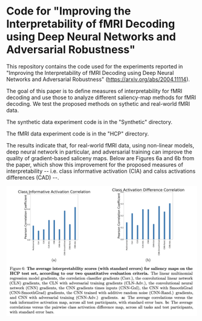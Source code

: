 # Code for "Improving the Interpretability of fMRI Decoding using Deep Neural Networks and Adversarial Robustness"

This repository contains the code used for the experiments reported in "Improving the Interpretability of fMRI Decoding using Deep Neural Networks and Adversarial Robustness" (https://arxiv.org/abs/2004.11114).

The goal of this paper is to define measures of interpretability for fMRI decoding and use those to analyze different saliency-map methods for fMRI decoding. We test the proposed methods on sythetic and real-world fMRI data.

The synthetic data experiment code is in the "Synthetic" directory.

The fMRI data experiment code is in the "HCP" directory.

The results indicate that, for real-world fMRI data, using non-linear models, deep neural network in particular, and adversarial training can improve the quality of gradient-based saliceny maps. Below are Figures 6a and 6b from the paper, which show this improvement for the proposed measures of interpretability -- i.e. class informative activation (CIA) and calss activations differences (CAD) --.

![Optional Text](Figure_6.png)

